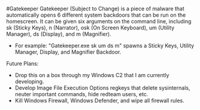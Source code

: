 #Gatekeeper
Gatekeeper (Subject to Change) is a piece of malware that automatically opens 6 different system backdoors that can be run on the homescreen.
It can be given six arguments on the command line, including sk (Sticky Keys), n (Narrator), osk (On Screen Keyboard), um (Utility Manager), ds (Display), and m (Magnifier).
  - For example: "Gatekeeper.exe sk um ds m" spawns a Sticky Keys, Utility Manager, Display, and Magnifier Backdoor.

Future Plans:
  - Drop this on a box through my Windows C2 that I am currently developing.
  - Develop Image File Execution Options regkeys that delete sysinternals, neuter important commands, hide redteam users, etc.
  - Kill Windows Firewall, Windows Defender, and wipe all firewall rules.
